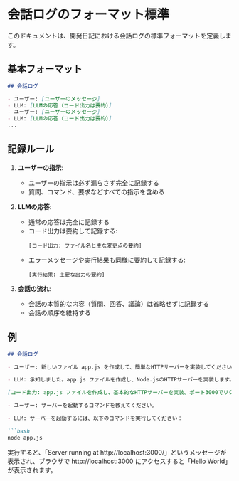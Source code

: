 # 会話ログのフォーマット標準

このドキュメントは、開発日記における会話ログの標準フォーマットを定義します。

## 基本フォーマット

```markdown
## 会話ログ

- ユーザー: [ユーザーのメッセージ]
- LLM: [LLMの応答（コード出力は要約）]
- ユーザー: [ユーザーのメッセージ]
- LLM: [LLMの応答（コード出力は要約）]
...
```

## 記録ルール

1. **ユーザーの指示**:
   - ユーザーの指示は必ず漏らさず完全に記録する
   - 質問、コマンド、要求などすべての指示を含める

2. **LLMの応答**:
   - 通常の応答は完全に記録する
   - コード出力は要約して記録する:
     ```
     [コード出力: ファイル名と主な変更点の要約]
     ```
   - エラーメッセージや実行結果も同様に要約して記録する:
     ```
     [実行結果: 主要な出力の要約]
     ```

3. **会話の流れ**:
   - 会話の本質的な内容（質問、回答、議論）は省略せずに記録する
   - 会話の順序を維持する

## 例

```markdown
## 会話ログ

- ユーザー: 新しいファイル app.js を作成して、簡単なHTTPサーバーを実装してください。

- LLM: 承知しました。app.js ファイルを作成し、Node.jsのHTTPサーバーを実装します。

[コード出力: app.js ファイルを作成し、基本的なHTTPサーバーを実装。ポート3000でリクエストを受け付け、「Hello World」を返すシンプルなサーバー]

- ユーザー: サーバーを起動するコマンドを教えてください。

- LLM: サーバーを起動するには、以下のコマンドを実行してください：

```bash
node app.js
```

実行すると、「Server running at http://localhost:3000/」というメッセージが表示され、ブラウザで http://localhost:3000 にアクセスすると「Hello World」が表示されます。
``` 
